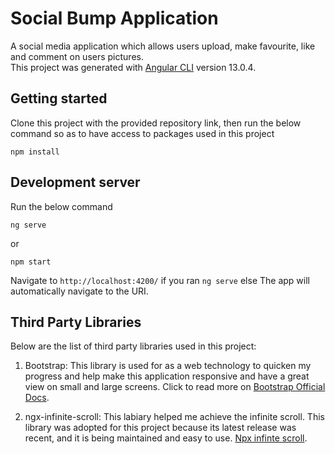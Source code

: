 # Social Bump Application

A social media application which allows users upload, make favourite, like and comment on users pictures.
<br/>
This project was generated with [Angular CLI](https://github.com/angular/angular-cli) version 13.0.4.

## Getting started

Clone this project with the provided repository link, then run the below command so as to have access to packages used
in this project

``` 
npm install
```

## Development server

Run the below command

```
ng serve
```

or

```
npm start
```

Navigate to `http://localhost:4200/` if you ran `ng serve` else The app will automatically navigate to the URI.

## Third Party Libraries

Below are the list of third party libraries used in this project:

1) Bootstrap: This library is used for as a web technology to quicken my progress and help make this application
   responsive and have a great view on small and large screens. Click to read more on [Bootstrap Official Docs](https://getbootstrap.com/docs/5.0/getting-started/introduction/).

2) ngx-infinite-scroll: This labiary helped me achieve the infinite scroll. This library was adopted for this project because its latest release was recent, and it is being maintained and easy to use. [Npx infinte scroll](https://www.npmjs.com/package/ngx-infinite-scroll).

